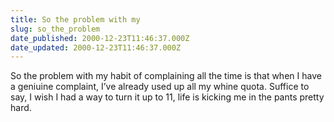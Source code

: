 ```yaml
---
title: So the problem with my
slug: so_the_problem
date_published: 2000-12-23T11:46:37.000Z
date_updated: 2000-12-23T11:46:37.000Z
---
```


So the problem with my habit of complaining all the time is that when I have a geniuine complaint, I’ve already used up all my whine quota. Suffice to say, I wish I had a way to turn it up to 11, life is kicking me in the pants pretty hard.
